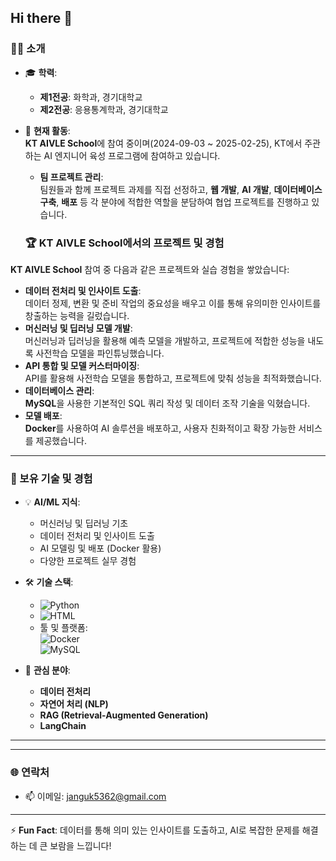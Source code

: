 ## Hi there 👋

### 👨‍🎓 소개
- 🎓 **학력**:  
  - **제1전공**: 화학과, 경기대학교  
  - **제2전공**: 응용통계학과, 경기대학교  

- 🎯 **현재 활동**:  
  **KT AIVLE School**에 참여 중이며(2024-09-03 ~ 2025-02-25), KT에서 주관하는 AI 엔지니어 육성 프로그램에 참여하고 있습니다.
  - **팀 프로젝트 관리**:  
  팀원들과 함께 프로젝트 과제를 직접 선정하고, **웹 개발**, **AI 개발**, **데이터베이스 구축**, **배포** 등 각 분야에 적합한 역할을 분담하여 협업 프로젝트를 진행하고 있습니다.

  ### 🏆 KT AIVLE School에서의 프로젝트 및 경험
**KT AIVLE School** 참여 중 다음과 같은 프로젝트와 실습 경험을 쌓았습니다:  
- **데이터 전처리 및 인사이트 도출**:  
  데이터 정제, 변환 및 준비 작업의 중요성을 배우고 이를 통해 유의미한 인사이트를 창출하는 능력을 길렀습니다.  
- **머신러닝 및 딥러닝 모델 개발**:  
  머신러닝과 딥러닝을 활용해 예측 모델을 개발하고, 프로젝트에 적합한 성능을 내도록 사전학습 모델을 파인튜닝했습니다.  
- **API 통합 및 모델 커스터마이징**:  
  API를 활용해 사전학습 모델을 통합하고, 프로젝트에 맞춰 성능을 최적화했습니다.  
- **데이터베이스 관리**:  
  **MySQL**을 사용한 기본적인 SQL 쿼리 작성 및 데이터 조작 기술을 익혔습니다.  
- **모델 배포**:  
  **Docker**를 사용하여 AI 솔루션을 배포하고, 사용자 친화적이고 확장 가능한 서비스를 제공했습니다.

---

### 🚀 보유 기술 및 경험
- 💡 **AI/ML 지식**:
  - 머신러닝 및 딥러닝 기초  
  - 데이터 전처리 및 인사이트 도출  
  - AI 모델링 및 배포 (Docker 활용)  
  - 다양한 프로젝트 실무 경험  

- 🛠 **기술 스택**:  
  - ![Python](https://img.shields.io/badge/Python-3776AB?style=for-the-badge&logo=python&logoColor=white)  
  - ![HTML](https://img.shields.io/badge/HTML-E34F26?style=for-the-badge&logo=html5&logoColor=white)  
  - 툴 및 플랫폼:  
    ![Docker](https://img.shields.io/badge/Docker-2496ED?style=for-the-badge&logo=docker&logoColor=white)  
    ![MySQL](https://img.shields.io/badge/MySQL-4479A1?style=for-the-badge&logo=mysql&logoColor=white)  

- 🌱 **관심 분야**:  
  - **데이터 전처리**  
  - **자연어 처리 (NLP)**  
  - **RAG (Retrieval-Augmented Generation)**
  - **LangChain**   

---


---

### 🌐 연락처
- 📫 이메일: [janguk5362@gmail.com](mailto:janguk5362@gmail.com)

---

⚡ **Fun Fact**: 데이터를 통해 의미 있는 인사이트를 도출하고, AI로 복잡한 문제를 해결하는 데 큰 보람을 느낍니다!
